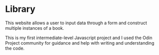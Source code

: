 # Library

This website allows a user to input data through a form and construct multiple instances of a book.

This is my first intermediate-level Javascript project and I used the Odin Project community for guidance and help with writing and understanding the code.
